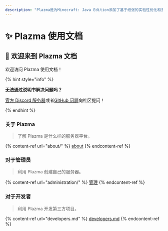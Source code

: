 ```yaml
---
description: "Plazma是为Minecraft: Java Edition添加了基于纸张的实验性优化和多种游戏机制定制功能的开源服务器平台。"
---
```


# ✨ Plazma 使用文档

## 👋 欢迎来到 Plazma 文档

欢迎访问 Plazma 使用文档！

{% hint style="info" %}

**无法通过说明书解决问题吗？**

[官方 Discord 服务器](https://discord.gg/MmfC52K8A8)或者[GitHub 问题](https://github.com/PlazmaMC/PlazmaBukkit/issues)向社区提问！

{% endhint %}

### 关于 Plazma

> 了解 Plazma 是什么样的服务器平台。

{% content-ref url="about/" %}
[about](about/)
{% endcontent-ref %}

### 对于管理员

> 利用 Plazma 创建自己的服务器。

{% content-ref url="administration/" %}
[管理](administration/)
{% endcontent-ref %}

### 对于开发者

> 利用 Plazma 开发第三方项目。

{% content-ref url="developers.md" %}
[developers.md](developers.md)
{% endcontent-ref %}
